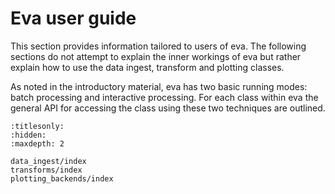 # Eva user guide

This section provides information tailored to users of eva. The following sections do not attempt to explain the inner workings of eva but rather explain how to use the data ingest, transform and plotting classes.

As noted in the introductory material, eva has two basic running modes: batch processing and interactive processing. For each class within eva the general API for accessing the class using these two techniques are outlined.


```{toctree}
:titlesonly:
:hidden:
:maxdepth: 2

data_ingest/index
transforms/index
plotting_backends/index
```
